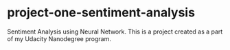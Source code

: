 # project-one-sentiment-analysis
 Sentiment Analysis using Neural Network. This is a project created as a part of my Udacity Nanodegree program.
